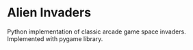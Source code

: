 # Alien Invaders

Python implementation of classic arcade game space invaders.
Implemented with pygame library.